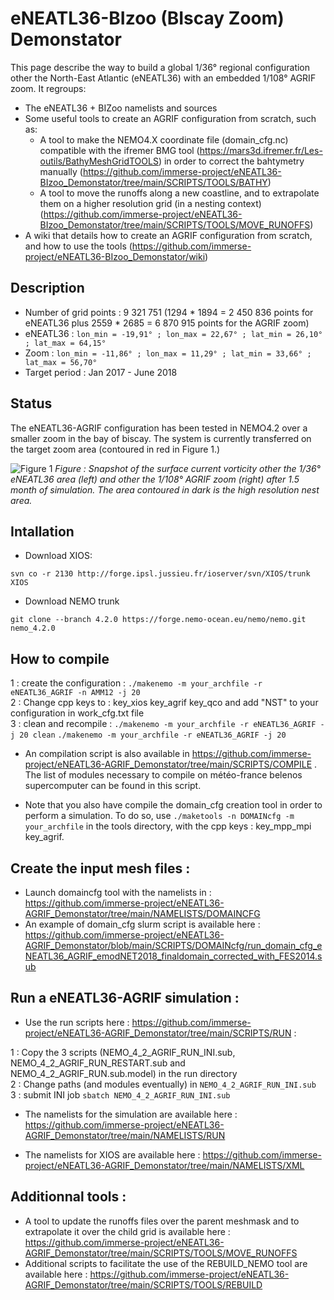 # eNEATL36-BIzoo (BIscay Zoom) Demonstator

This page describe the way to build a global 1/36° regional configuration other the North-East Atlantic (eNEATL36) with an embedded 1/108° AGRIF zoom.
It regroups:
- The eNEATL36 + BIZoo namelists and sources
- Some useful tools to create an AGRIF configuration from scratch, such as:
    - A tool to make the NEMO4.X coordinate file (domain_cfg.nc) compatible with the ifremer BMG tool (https://mars3d.ifremer.fr/Les-outils/BathyMeshGridTOOLS) in order to correct the bahtymetry manually (https://github.com/immerse-project/eNEATL36-BIzoo_Demonstator/tree/main/SCRIPTS/TOOLS/BATHY)
    - A tool to move the runoffs along a new coastline, and to extrapolate them on a higher resolution grid (in a nesting context) (https://github.com/immerse-project/eNEATL36-BIzoo_Demonstator/tree/main/SCRIPTS/TOOLS/MOVE_RUNOFFS)
- A wiki that details how to create an AGRIF configuration from scratch, and how to use the tools (https://github.com/immerse-project/eNEATL36-BIzoo_Demonstator/wiki) 

## Description

* Number of grid points : 9 321 751 (1294 * 1894 = 2 450 836 points for eNEATL36 plus 2559 * 2685 = 6 870 915 points for the AGRIF zoom)
* eNEATL36 : `lon_min = -19,91° ; lon_max = 22,67° ; lat_min = 26,10° ; lat_max = 64,15°`
* Zoom : `lon_min = -11,86° ; lon_max = 11,29° ; lat_min = 33,66° ; lat_max = 56,70°`
* Target period : Jan 2017 - June 2018

## Status

The eNEATL36-AGRIF configuration has been tested in NEMO4.2 over a smaller zoom in the bay of biscay. The system is currently transferred on the target zoom area (contoured in red in Figure 1.)

![Figure 1](https://github.com/immerse-project/eNEATL36-AGRIF_Demonstator/blob/main/FIGURES/figure_AGRIF.png)
_Figure : Snapshot of the surface current vorticity other the 1/36° eNEATL36 area (left) and other the 1/108° AGRIF zoom (right) after 1.5 month of simulation. The area contoured in dark is the high resolution nest area._

## Intallation

* Download XIOS:

`svn co -r 2130 http://forge.ipsl.jussieu.fr/ioserver/svn/XIOS/trunk XIOS`

* Download NEMO trunk

`git clone --branch 4.2.0 https://forge.nemo-ocean.eu/nemo/nemo.git nemo_4.2.0`


## How to compile

 
  1 : create the configuration : `./makenemo -m your_archfile -r eNEATL36_AGRIF -n AMM12 -j 20`   
  2 : Change cpp keys to : key_xios key_agrif key_qco and add "NST" to your configuration in work_cfg.txt file   
  3 : clean and recompile : 
  `./makenemo -m your_archfile -r eNEATL36_AGRIF -j 20 clean`
  `./makenemo -m your_archfile -r eNEATL36_AGRIF -j 20`   
  
* An compilation script is also available in https://github.com/immerse-project/eNEATL36-AGRIF_Demonstator/tree/main/SCRIPTS/COMPILE . The list of modules necessary to compile on météo-france belenos supercomputer can be found in this script.

* Note that you also have compile the domain_cfg creation tool in order to perform a simulation. To do so, use `./maketools -n DOMAINcfg -m your_archfile` in the tools directory, with the cpp keys : key_mpp_mpi key_agrif.

## Create the input mesh files : 

* Launch domaincfg tool with the namelists in :
https://github.com/immerse-project/eNEATL36-AGRIF_Demonstator/tree/main/NAMELISTS/DOMAINCFG
* An example of domain_cfg slurm script is available here : 
https://github.com/immerse-project/eNEATL36-AGRIF_Demonstator/blob/main/SCRIPTS/DOMAINcfg/run_domain_cfg_eNEATL36_AGRIF_emodNET2018_finaldomain_corrected_with_FES2014.sub

## Run a eNEATL36-AGRIF simulation : 

* Use the run scripts here : 
https://github.com/immerse-project/eNEATL36-AGRIF_Demonstator/tree/main/SCRIPTS/RUN :   

1 : Copy the 3 scripts (NEMO_4_2_AGRIF_RUN_INI.sub, NEMO_4_2_AGRIF_RUN_RESTART.sub and NEMO_4_2_AGRIF_RUN.sub.model) in the run directory   
2 : Change paths (and modules eventually) in `NEMO_4_2_AGRIF_RUN_INI.sub`   
3 : submit INI job `sbatch NEMO_4_2_AGRIF_RUN_INI.sub`  

* The namelists for the simulation are available here : 
https://github.com/immerse-project/eNEATL36-AGRIF_Demonstator/tree/main/NAMELISTS/RUN 

* The namelists for XIOS are available here : 
https://github.com/immerse-project/eNEATL36-AGRIF_Demonstator/tree/main/NAMELISTS/XML


## Additionnal tools : 

* A tool to update the runoffs files over the parent meshmask and to extrapolate it over the child grid is available here : https://github.com/immerse-project/eNEATL36-AGRIF_Demonstator/tree/main/SCRIPTS/TOOLS/MOVE_RUNOFFS
* Additional scripts to facilitate the use of the REBUILD_NEMO tool are available here : https://github.com/immerse-project/eNEATL36-AGRIF_Demonstator/tree/main/SCRIPTS/TOOLS/REBUILD
